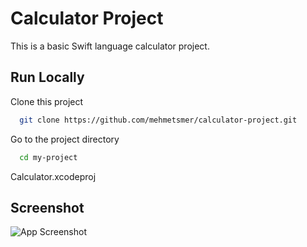 
# Calculator Project

This is a basic Swift language calculator project.




## Run Locally

Clone this project

```bash
  git clone https://github.com/mehmetsmer/calculator-project.git
```

Go to the project directory

```bash
  cd my-project
```

 Calculator.xcodeproj 

  
## Screenshot

![App Screenshot](https://i.imgur.com/rwCLAkr.png)



  

